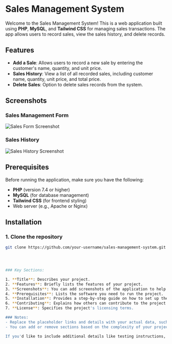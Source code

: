 # Sales Management System

Welcome to the Sales Management System! This is a web application built using **PHP**, **MySQL**, and **Tailwind CSS** for managing sales transactions. The app allows users to record sales, view the sales history, and delete records.

## Features

- **Add a Sale**: Allows users to record a new sale by entering the customer's name, quantity, and unit price.
- **Sales History**: View a list of all recorded sales, including customer name, quantity, unit price, and total price.
- **Delete Sales**: Option to delete sales records from the system.

## Screenshots

### Sales Management Form
![Sales Form Screenshot](https://via.placeholder.com/600x300.png)

### Sales History
![Sales History Screenshot](https://via.placeholder.com/600x300.png)

## Prerequisites

Before running the application, make sure you have the following:

- **PHP** (version 7.4 or higher)
- **MySQL** (for database management)
- **Tailwind CSS** (for frontend styling)
- Web server (e.g., Apache or Nginx)

## Installation

### 1. Clone the repository
```bash
git clone https://github.com/your-username/sales-management-system.git 




### Key Sections:

1. **Title**: Describes your project.
2. **Features**: Briefly lists the features of your project.
3. **Screenshots**: You can add screenshots of the application to help users understand the UI.
4. **Prerequisites**: Lists the software you need to run the project.
5. **Installation**: Provides a step-by-step guide on how to set up the project.
6. **Contributing**: Explains how others can contribute to the project.
7. **License**: Specifies the project's licensing terms.

### Notes:
- Replace the placeholder links and details with your actual data, such as project name, screenshots, and GitHub profile.
- You can add or remove sections based on the complexity of your project.

If you'd like to include additional details like testing instructions, deployment steps, or additional configurations, feel free to let me know, and I can help customize it further!

